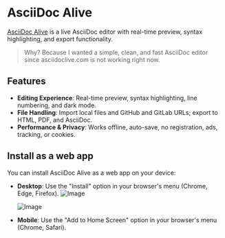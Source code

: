 # AsciiDoc Alive

[AsciiDoc Alive](https://asciidocalive.docswriter.com/) is a live AsciiDoc editor with real-time preview, syntax highlighting, and export functionality.

> Why? Because I wanted a simple, clean, and fast AsciiDoc editor since asciidoclive.com is not working right now.

## Features

- **Editing Experience**: Real-time preview, syntax highlighting, line numbering, and dark mode.
- **File Handling**: Import local files and GitHub and GitLab URLs; export to HTML, PDF, and AsciiDoc.
- **Performance & Privacy**:
Works offline, auto-save, no registration, ads, tracking, or cookies.

## Install as a web app

You can install AsciiDoc Alive as a web app on your device:
- **Desktop**: Use the "Install" option in your browser's menu (Chrome, Edge, Firefox).
    ![Image](https://github.com/user-attachments/assets/b2f73c8c-b5b8-423c-9abd-469415ead94a)

    ![Image](https://github.com/user-attachments/assets/c6872173-37d4-400f-a2e0-82d2a181d4f7)
- **Mobile**: Use the "Add to Home Screen" option in your browser's menu (Chrome, Safari).

